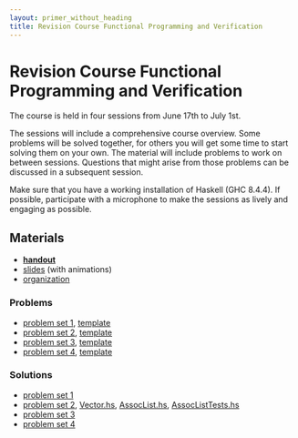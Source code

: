 ```yaml
---
layout: primer_without_heading
title: Revision Course Functional Programming and Verification
---
```


# Revision Course Functional Programming and Verification

The course is held in four sessions from June 17th to July 1st.

The sessions will include a comprehensive course overview. Some problems will be
solved together, for others you will get some time to start solving them on your
own. The material will include problems to work on between sessions. Questions
that might arise from those problems can be discussed in a subsequent session.

Make sure that you have a working installation of Haskell (GHC 8.4.4). If
possible, participate with a microphone to make the sessions as lively and
engaging as possible.

## Materials

* [**handout**](https://jonhue.github.io/teaching-fpv-rev/slides_handout.pdf)
* [slides](https://jonhue.github.io/teaching-fpv-rev/slides.pdf) (with animations)
* [organization](https://jonhue.github.io/teaching-fpv-rev/organization.pdf)

### Problems

* [problem set 1](https://jonhue.github.io/teaching-fpv-rev/problem_set_1.pdf), [template](https://raw.githubusercontent.com/jonhue/teaching-fpv-rev/sources/templates/problem_set_1.hs)
* [problem set 2](https://jonhue.github.io/teaching-fpv-rev/problem_set_2.pdf), [template](https://raw.githubusercontent.com/jonhue/teaching-fpv-rev/sources/templates/problem_set_2.hs)
* [problem set 3](https://jonhue.github.io/teaching-fpv-rev/problem_set_3.pdf), [template](https://raw.githubusercontent.com/jonhue/teaching-fpv-rev/sources/templates/problem_set_3.hs)
* [problem set 4](https://jonhue.github.io/teaching-fpv-rev/problem_set_4.pdf), [template](https://raw.githubusercontent.com/jonhue/teaching-fpv-rev/sources/templates/problem_set_4.hs)

### Solutions

* [problem set 1](https://raw.githubusercontent.com/jonhue/teaching-fpv-rev/sources/solutions/problem_set_1.hs)
* [problem set 2](https://raw.githubusercontent.com/jonhue/teaching-fpv-rev/sources/solutions/problem_set_2.hs), [Vector.hs](https://raw.githubusercontent.com/jonhue/teaching-fpv-rev/sources/solutions/Vector.hs), [AssocList.hs](https://raw.githubusercontent.com/jonhue/teaching-fpv-rev/sources/solutions/AssocList.hs), [AssocListTests.hs](https://raw.githubusercontent.com/jonhue/teaching-fpv-rev/sources/solutions/AssocListTests.hs)
* [problem set 3](https://raw.githubusercontent.com/jonhue/teaching-fpv-rev/sources/solutions/problem_set_3.hs)
* [problem set 4](https://raw.githubusercontent.com/jonhue/teaching-fpv-rev/sources/solutions/problem_set_4.hs)
